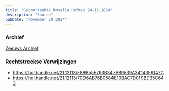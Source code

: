 ```yaml
---
title: "Geboorteakte Rosalia Hofman 24-11-1864"
description: "Source"
pubDate: "November 20 2024"
---
```


### Archief
[Zeeuws Archief](https://www.zeeuwsarchief.nl/)

### Rechtstreekse Verwijzingen
- https://hdl.handle.net/21.12113/F89855E793B347B89539A34143F9147C
- https://hdl.handle.net/21.12113/70D6AB76B0584E10BAC7D019BD35C643